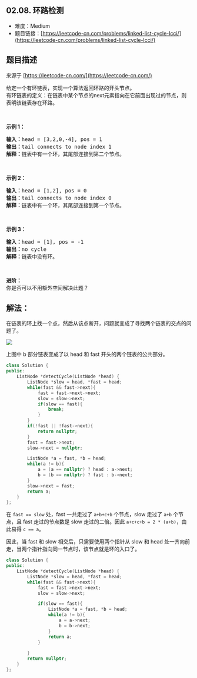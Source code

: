 ##  02.08. 环路检测

- 难度：Medium
- 题目链接：[https://leetcode-cn.com/problems/linked-list-cycle-lcci/](https://leetcode-cn.com/problems/linked-list-cycle-lcci/)


## 题目描述

来源于 [https://leetcode-cn.com/](https://leetcode-cn.com/)

<p>给定一个有环链表，实现一个算法返回环路的开头节点。<br>有环链表的定义：在链表中某个节点的next元素指向在它前面出现过的节点，则表明该链表存在环路。</p><br><p><strong>示例 1：</strong><pre><strong>输入：</strong>head = [3,2,0,-4], pos = 1<br><strong>输出：</strong>tail connects to node index 1<br><strong>解释：</strong>链表中有一个环，其尾部连接到第二个节点。</pre></p><br><p><strong>示例 2：</strong><pre><strong>输入：</strong>head = [1,2], pos = 0<br><strong>输出：</strong>tail connects to node index 0<br><strong>解释：</strong>链表中有一个环，其尾部连接到第一个节点。</pre></p><br><p><strong>示例 3：</strong><pre><strong>输入：</strong>head = [1], pos = -1<br><strong>输出：</strong>no cycle<br><strong>解释：</strong>链表中没有环。</pre></p><br><p><strong>进阶：</strong><br>你是否可以不用额外空间解决此题？</p>

## 解法：

在链表的环上找一个点，然后从该点断开，问题就变成了寻找两个链表的交点的问题了。

![](https://wangyu-name.oss-cn-hangzhou.aliyuncs.com/superbed/2020/05/21/5ec69d01c2a9a83be535248f.jpg)

上图中 b 部分链表变成了以 head 和 fast 开头的两个链表的公共部分。


```c++
class Solution {
public:
    ListNode *detectCycle(ListNode *head) {
        ListNode *slow = head, *fast = head;
        while(fast && fast->next){
            fast = fast->next->next;
            slow = slow->next;
            if(slow == fast){
                break;
            }
        }
        if(!fast || !fast->next){
            return nullptr;
        }
        fast = fast->next;
        slow->next = nullptr;

        ListNode *a = fast, *b = head;
        while(a != b){
            a = (a == nullptr) ? head : a->next;
            b = (b == nullptr) ? fast : b->next;
        }
        slow->next = fast;
        return a;
    }
};
```

在 `fast == slow` 处，fast 一共走过了 `a+b+c+b` 个节点，slow 走过了 `a+b` 个节点，且 fast 走过的节点数是 slow 走过的二倍。因此 `a+c+c+b = 2 * (a+b)`，由此易得 `c == a`。

因此，当 fast 和 slow 相交后，只需要使用两个指针从 slow 和 head 处一齐向前走，当两个指针指向同一节点时，该节点就是环的入口了。

```c++
class Solution {
public:
    ListNode *detectCycle(ListNode *head) {
        ListNode *slow = head, *fast = head;
        while(fast && fast->next){
            fast = fast->next->next;
            slow = slow->next;

            if(slow == fast){
                ListNode *a = fast, *b = head;
                while(a != b){
                    a = a->next;
                    b = b->next;
                }
                return a;
            }
            
        }
        return nullptr;
    }
};
```